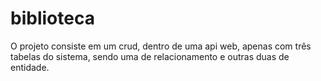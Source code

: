 # biblioteca

O projeto consiste em um crud, dentro de uma api web, apenas com três tabelas do sistema, sendo uma de relacionamento e outras duas de entidade.
